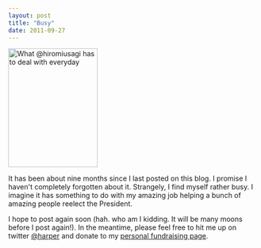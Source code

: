 ```yaml
--- 
layout: post
title: "Busy"
date: 2011-09-27
--- 
```


<a href="http://www.flickr.com/photos/natatwo/5933954537/" title="What @hiromiusagi has to deal with everyday by nata2, on Flickr"><img src="http://farm7.static.flickr.com/6014/5933954537_392b0caa83_m.jpg" width="180" height="240" alt="What @hiromiusagi has to deal with everyday"></a>

It has been about nine months since I last posted on this blog. I promise 
I haven't completely forgotten about it. Strangely, I find myself rather 
busy. I imagine it has something to do with my amazing job helping a
bunch of amazing people reelect the President. 

I hope to post again soon (hah. who am I kidding. It will be many moons before I post again!). In the meantime, please feel free to hit me up on
twitter [@harper](http://twitter.com/harper) and donate to my [personal fundraising page](https://donate.barackobama.com/page/outreach/view/2012/harper).

